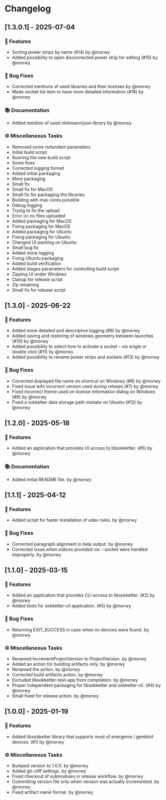 # Changelog

## [1.3.0.1] - 2025-07-04

### 🚀 Features

- Sorting power strips by name (#14) by @morwy
- Added possibility to open disconnected power strip for editing (#15) by @morwy

### 🐛 Bug Fixes

- Corrected mentions of used libraries and their licenses by @morwy
- Made socket list item to have more detailed information (#16) by @morwy

### 📚 Documentation

- Added mention of used nlohmann/json library by @morwy

### ⚙️ Miscellaneous Tasks

- Removed some redundant parameters
- Initial build script
- Running the new build script
- Some fixes
- Corrected logging format
- Added initial packaging
- More packaging
- Small fix
- Small fix for MacOS
- Small fix for packaging the libraries
- Building with max cores possible
- Debug logging
- Trying to fix the upload
- Error on no files uploaded
- Added packaging for MacOS
- Fixing packaging for MacOS
- Added packaging for Ubuntu
- Fixing packaging for Ubuntu
- Changed UI packing on Ubuntu
- Small bug fix
- Added more logging
- Fixing Ubuntu packaging
- Added build verification
- Added stages parameters for controlling build script
- Zipping UI under Windows
- Clanup for release script
- Zip renaming
- Small fix for release script

## [1.3.0] - 2025-06-22

### 🚀 Features

- Added more detailed and descriptive logging (#9) by @morwy
- Added saving and restoring of windows geometry between launches (#10) by @morwy
- Added possibility to select how to activate a socket - via single or double click (#11) by @morwy
- Added possibility to rename power strips and sockets (#13) by @morwy

### 🐛 Bug Fixes

- Corrected displayed file name on shortcut on Windows (#6) by @morwy
- Fixed issue with incorrect version used during release (#7) by @morwy
- Fixed incorrect theme used on license information dialog on Windows (#8) by @morwy
- Fixed a sokketter data storage path mistake on Ubuntu (#12) by @morwy

## [1.2.0] - 2025-05-18

### 🚀 Features

- Added an application that provides UI access to libsokketter. (#5) by @morwy

### 📚 Documentation

- Added initial README file. by @morwy

## [1.1.1] - 2025-04-12

### 🚀 Features

- Added script for faster installation of udev rules. by @morwy

### 🐛 Bug Fixes

- Corrected paragraph alignment in help output. by @morwy
- Corrected issue when indices provided via --socket were handled improperly. by @morwy

## [1.1.0] - 2025-03-15

### 🚀 Features

- Added an application that provides CLI access to libsokketter. (#2) by @morwy
- Added tests for sokketter-cli application. (#3) by @morwy

### 🐛 Bug Fixes

- Returning EXIT_SUCCESS in case when no devices were found. by @morwy

### ⚙️ Miscellaneous Tasks

- Renamed IncrementProjectVersion to ProjectVersion. by @morwy
- Added an action for building artifacts only. by @morwy
- Renamed the action. by @morwy
- Corrected build artifacts action. by @morwy
- Excluded libsokketter-test-app from compilation. by @morwy
- Proper independent packaging for libsokketter and sokketter-cli. (#4) by @morwy
- Small fixed for release action. by @morwy

## [1.0.0] - 2025-01-19

### 🚀 Features

- Added libsokketter library that supports most of energenie / gembird devices. (#1) by @morwy

### ⚙️ Miscellaneous Tasks

- Bumped version to 1.0.0. by @morwy
- Added git-cliff settings. by @morwy
- Fixed checkout of submodules in release workflow. by @morwy
- Committing version file only when version was actually incremented. by @morwy
- Fixed artifact name format. by @morwy

<!-- generated by git-cliff -->
